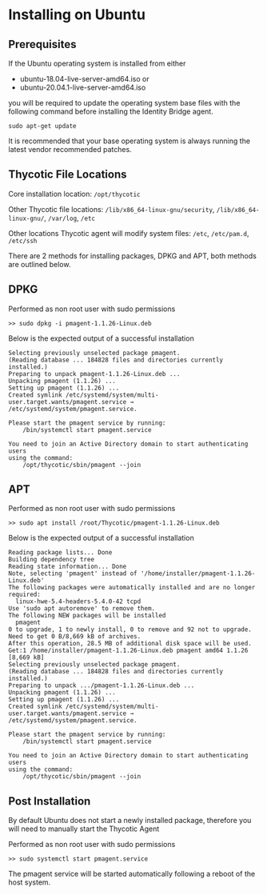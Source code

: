 [title]: # (Ubuntu)
[tags]: # (setup)
[priority]: # (6)
# Installing on Ubuntu

## Prerequisites

If the Ubuntu operating system is installed from either

* ubuntu-18.04-live-server-amd64.iso or
* ubuntu-20.04.1-live-server-amd64.iso

you will be required to update the operating system base files with the following command before installing the Identity Bridge agent.

`sudo apt-get update`

It is recommended that your base operating system is always running the latest vendor recommended patches.

## Thycotic File Locations

Core installation location: `/opt/thycotic`

Other Thycotic file locations: `/lib/x86_64-linux-gnu/security`, `/lib/x86_64-linux-gnu/`, `/var/log`, `/etc`

Other locations Thycotic agent will modify system files: `/etc`, `/etc/pam.d`, `/etc/ssh`

There are 2 methods for installing packages, DPKG and APT, both methods are outlined below.

## DPKG

Performed as non root user with sudo permissions

`>> sudo dpkg -i pmagent-1.1.26-Linux.deb`

Below is the expected output of a successful installation

```
Selecting previously unselected package pmagent.
(Reading database ... 184828 files and directories currently installed.)
Preparing to unpack pmagent-1.1.26-Linux.deb ...
Unpacking pmagent (1.1.26) ...
Setting up pmagent (1.1.26) ...
Created symlink /etc/systemd/system/multi-user.target.wants/pmagent.service → /etc/systemd/system/pmagent.service.

Please start the pmagent service by running:
    /bin/systemctl start pmagent.service

You need to join an Active Directory domain to start authenticating users
using the command:
    /opt/thycotic/sbin/pmagent --join
```

## APT

Performed as non root user with sudo permissions

`>> sudo apt install /root/Thycotic/pmagent-1.1.26-Linux.deb`

Below is the expected output of a successful installation

```
Reading package lists... Done
Building dependency tree
Reading state information... Done
Note, selecting 'pmagent' instead of '/home/installer/pmagent-1.1.26-Linux.deb'
The following packages were automatically installed and are no longer required:
  linux-hwe-5.4-headers-5.4.0-42 tcpd
Use 'sudo apt autoremove' to remove them.
The following NEW packages will be installed
  pmagent
0 to upgrade, 1 to newly install, 0 to remove and 92 not to upgrade.
Need to get 0 B/8,669 kB of archives.
After this operation, 28.5 MB of additional disk space will be used.
Get:1 /home/installer/pmagent-1.1.26-Linux.deb pmagent amd64 1.1.26 [8,669 kB]
Selecting previously unselected package pmagent.
(Reading database ... 184828 files and directories currently installed.)
Preparing to unpack .../pmagent-1.1.26-Linux.deb ...
Unpacking pmagent (1.1.26) ...
Setting up pmagent (1.1.26) ...
Created symlink /etc/systemd/system/multi-user.target.wants/pmagent.service → /etc/systemd/system/pmagent.service.

Please start the pmagent service by running:
    /bin/systemctl start pmagent.service

You need to join an Active Directory domain to start authenticating users
using the command:
    /opt/thycotic/sbin/pmagent --join
```

## Post Installation

By default Ubuntu does not start a newly installed package, therefore you will need to manually start the Thycotic Agent

Performed as non root user with sudo permissions

`>> sudo systemctl start pmagent.service`

The pmagent service will be started automatically following a reboot of the host system.
